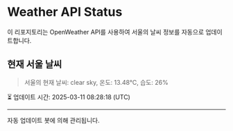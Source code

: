 
# Weather API Status

이 리포지토리는 OpenWeather API를 사용하여 서울의 날씨 정보를 자동으로 업데이트합니다.

## 현재 서울 날씨
> 서울의 현재 날씨: clear sky, 온도: 13.48°C, 습도: 26%

⏳ 업데이트 시간: 2025-03-11 08:28:18 (UTC)

---
자동 업데이트 봇에 의해 관리됩니다.
